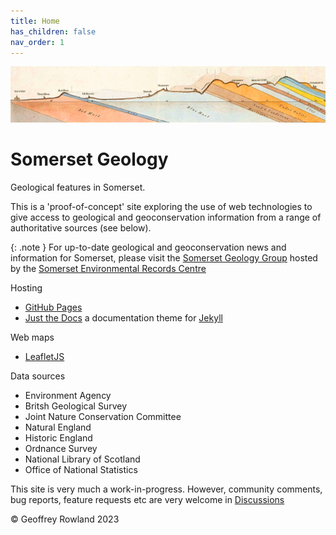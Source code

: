 ```yaml
---
title: Home
has_children: false
nav_order: 1
---
```


![William Smith section](/assets/images/TauntonStallbridge.png "William Smith's 1819 geological section of north Dorset and south Somerset")
# Somerset Geology

Geological features in Somerset.

This is a 'proof-of-concept' site exploring the use of web technologies to give access to geological and geoconservation information from a range of authoritative sources (see below).

{: .note }
For up-to-date geological and geoconservation news and information for Somerset, please visit the [Somerset Geology Group](https://www.somerc.com/specialist-groups/somerset-geology-group/) hosted by the [Somerset Environmental Records Centre](https://www.somerc.com/)

Hosting
* [GitHub Pages](https://pages.github.com/)
* [Just the Docs](https://just-the-docs.github.io/just-the-docs/) a documentation theme for [Jekyll](https://jekyllthemes.io/github-pages-themes)

Web maps
* [LeafletJS](https://leafletjs.com/)

Data sources
* Environment Agency
* Britsh Geological Survey
* Joint Nature Conservation Committee
* Natural England
* Historic England
* Ordnance Survey
* National Library of Scotland
* Office of National Statistics

This site is very much a work-in-progress. However, community comments, bug reports, feature requests etc are very welcome in [Discussions](https://github.com/somersetgeology/somersetgeology.github.io/discussions/)

&copy; Geoffrey Rowland 2023


